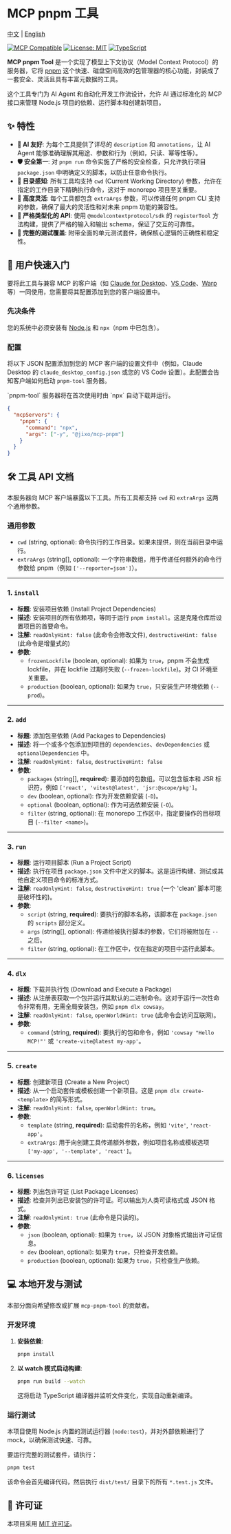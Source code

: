 # MCP pnpm 工具

[中文](./README_zh.md) | [English](./README.md)

[![MCP Compatible](https://img.shields.io/badge/MCP-Compatible-brightgreen.svg)](https://modelcontextprotocol.io)
[![License: MIT](https://img.shields.io/badge/License-MIT-yellow.svg)](https://opensource.org/licenses/MIT)
[![TypeScript](https://img.shields.io/badge/--typescript?logo=typescript&logoColor=ffffff)](https://www.typescriptlang.org/)

**MCP pnpm Tool** 是一个实现了模型上下文协议（Model Context Protocol）的服务器，它将 [pnpm](https://pnpm.io/) 这个快速、磁盘空间高效的包管理器的核心功能，封装成了一套安全、灵活且具有丰富元数据的工具。

这个工具专门为 AI Agent 和自动化开发工作流设计，允许 AI 通过标准化的 MCP 接口来管理 Node.js 项目的依赖、运行脚本和创建新项目。

## ✨ 特性

- **🤖 AI 友好**: 为每个工具提供了详尽的 `description` 和 `annotations`，让 AI Agent 能够准确理解其用途、参数和行为（例如，只读、幂等性等）。
- **🛡️ 安全第一**: 对 `pnpm run` 命令实施了严格的安全检查，只允许执行项目 `package.json` 中明确定义的脚本，以防止任意命令执行。
- **📂 目录感知**: 所有工具均支持 `cwd` (Current Working Directory) 参数，允许在指定的工作目录下精确执行命令，这对于 monorepo 项目至关重要。
- **🧩 高度灵活**: 每个工具都包含 `extraArgs` 参数，可以传递任何 pnpm CLI 支持的参数，确保了最大的灵活性和对未来 pnpm 功能的兼容性。
- **🚀 严格类型化的 API**: 使用 `@modelcontextprotocol/sdk` 的 `registerTool` 方法构建，提供了严格的输入和输出 schema，保证了交互的可靠性。
- **🧪 完整的测试覆盖**: 附带全面的单元测试套件，确保核心逻辑的正确性和稳定性。

## 🚀 用户快速入门

要将此工具与兼容 MCP 的客户端（如 [Claude for Desktop](https://claude.ai/download)、[VS Code](https://code.visualstudio.com/)、[Warp](https://www.warp.dev/) 等）一同使用，您需要将其配置添加到您的客户端设置中。

### 先决条件

您的系统中必须安装有 [Node.js](https://nodejs.org/) 和 `npx`（npm 中已包含）。

### 配置

将以下 JSON 配置添加到您的 MCP 客户端的设置文件中（例如，Claude Desktop 的 `claude_desktop_config.json` 或您的 VS Code 设置）。此配置会告知客户端如何启动 `pnpm-tool` 服务器。

<Note>
`pnpm-tool` 服务器将在首次使用时由 `npx` 自动下载并运行。
</Note>

```json
{
  "mcpServers": {
    "pnpm": {
      "command": "npx",
      "args": ["-y", "@jixo/mcp-pnpm"]
    }
  }
}
```

## 🛠️ 工具 API 文档

本服务器向 MCP 客户端暴露以下工具。所有工具都支持 `cwd` 和 `extraArgs` 这两个通用参数。

### 通用参数

- `cwd` (string, optional): 命令执行的工作目录。如果未提供，则在当前目录中运行。
- `extraArgs` (string[], optional): 一个字符串数组，用于传递任何额外的命令行参数给 pnpm（例如 `['--reporter=json']`）。

---

### 1. `install`

- **标题**: 安装项目依赖 (Install Project Dependencies)
- **描述**: 安装项目的所有依赖项，等同于运行 `pnpm install`。这是克隆仓库后设置项目的首要命令。
- **注解**: `readOnlyHint: false` (此命令会修改文件), `destructiveHint: false` (此命令是增量式的)
- **参数**:
  - `frozenLockfile` (boolean, optional): 如果为 `true`，pnpm 不会生成 lockfile，并在 lockfile 过期时失败 (`--frozen-lockfile`)。对 CI 环境至关重要。
  - `production` (boolean, optional): 如果为 `true`，只安装生产环境依赖 (`--prod`)。

---

### 2. `add`

- **标题**: 添加包至依赖 (Add Packages to Dependencies)
- **描述**: 将一个或多个包添加到项目的 `dependencies`、`devDependencies` 或 `optionalDependencies` 中。
- **注解**: `readOnlyHint: false`, `destructiveHint: false`
- **参数**:
  - `packages` (string[], **required**): 要添加的包数组。可以包含版本和 JSR 标识符，例如 `['react', 'vitest@latest', 'jsr:@scope/pkg']`。
  - `dev` (boolean, optional): 作为开发依赖安装 (`-D`)。
  - `optional` (boolean, optional): 作为可选依赖安装 (`-O`)。
  - `filter` (string, optional): 在 monorepo 工作区中，指定要操作的目标项目 (`--filter <name>`)。

---

### 3. `run`

- **标题**: 运行项目脚本 (Run a Project Script)
- **描述**: 执行在项目 `package.json` 文件中定义的脚本。这是运行构建、测试或其他自定义项目命令的标准方式。
- **注解**: `readOnlyHint: false`, `destructiveHint: true` (一个 'clean' 脚本可能是破坏性的)。
- **参数**:
  - `script` (string, **required**): 要执行的脚本名称，该脚本在 `package.json` 的 `scripts` 部分定义。
  - `args` (string[], optional): 传递给被执行脚本的参数，它们将被附加在 `--` 之后。
  - `filter` (string, optional): 在工作区中，仅在指定的项目中运行此脚本。

---

### 4. `dlx`

- **标题**: 下载并执行包 (Download and Execute a Package)
- **描述**: 从注册表获取一个包并运行其默认的二进制命令。这对于运行一次性命令非常有用，无需全局安装包，例如 `pnpm dlx cowsay`。
- **注解**: `readOnlyHint: false`, `openWorldHint: true` (此命令会访问互联网)。
- **参数**:
  - `command` (string, **required**): 要执行的包和命令，例如 `'cowsay "Hello MCP!"'` 或 `'create-vite@latest my-app'`。

---

### 5. `create`

- **标题**: 创建新项目 (Create a New Project)
- **描述**: 从一个启动套件或模板创建一个新项目。这是 `pnpm dlx create-<template>` 的简写形式。
- **注解**: `readOnlyHint: false`, `openWorldHint: true`。
- **参数**:
  - `template` (string, **required**): 启动套件的名称，例如 `'vite'`, `'react-app'`。
  - `extraArgs`: 用于向创建工具传递额外参数，例如项目名称或模板选项 `['my-app', '--template', 'react']`。

---

### 6. `licenses`

- **标题**: 列出包许可证 (List Package Licenses)
- **描述**: 检查并列出已安装包的许可证。可以输出为人类可读格式或 JSON 格式。
- **注解**: `readOnlyHint: true` (此命令是只读的)。
- **参数**:
  - `json` (boolean, optional): 如果为 `true`，以 JSON 对象格式输出许可证信息。
  - `dev` (boolean, optional): 如果为 `true`，只检查开发依赖。
  - `production` (boolean, optional): 如果为 `true`，只检查生产依赖。

## 💻 本地开发与测试

本部分面向希望修改或扩展 `mcp-pnpm-tool` 的贡献者。

### 开发环境

1.  **安装依赖**:
    ```bash
    pnpm install
    ```
2.  **以 watch 模式启动构建**:
    ```bash
    pnpm run build --watch
    ```
    这将启动 TypeScript 编译器并监听文件变化，实现自动重新编译。

### 运行测试

本项目使用 Node.js 内置的测试运行器 (`node:test`)，并对外部依赖进行了 mock，以确保测试快速、可靠。

要运行完整的测试套件，请执行：

```bash
pnpm test
```

该命令会首先编译代码，然后执行 `dist/test/` 目录下的所有 `*.test.js` 文件。

## 📄 许可证

本项目采用 [MIT 许可证](LICENSE)。
